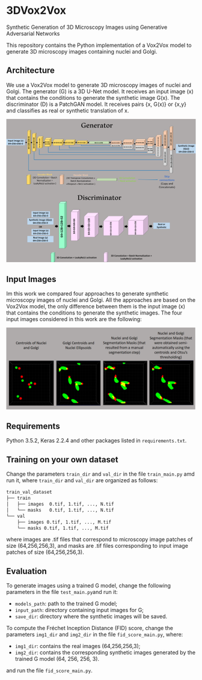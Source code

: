 # 3DVox2Vox
Synthetic Generation of 3D Microscopy Images using Generative Adversarial Networks

This repository contains the Python implementation of a Vox2Vox model to generate 3D microscopy images containing nuclei and Golgi.

## Architecture

We use a Vox2Vox model to generate 3D microscopy images of nuclei and Golgi. The generator (G) is a 3D U-Net model. It receives an input image (x) that contains the conditions to generate the synthetic image G(x). The discriminator (D) is a PatchGAN model. It receives pairs {x, G(x)} or {x,y} and classifies as real or synthetic translation of x. 

![](https://github.com/HemaxiN/3DVox2Vox/blob/main/images/architecture.png)

## Input Images

Im this work we compared four approaches to generate synthetic microscopy images of nuclei and Golgi.  All the approaches are based on the Vox2Vox model, the only difference between them is the input image (x) that contains the conditions to generate the synthetic images. The four input images considered in this work are the following:

![](https://github.com/HemaxiN/3DVox2Vox/blob/main/images/input_imagess.png)


## Requirements

Python 3.5.2, Keras 2.2.4 and other packages listed in `requirements.txt`.

## Training on your own dataset

Change the parameters `train_dir` and `val_dir` in the file `train_main.py` amd run it, where `train_dir` and `val_dir` are organized as follows:

```
train_val_dataset
├── train
│   ├── images  0.tif, 1.tif, ..., N.tif
│   └── masks   0.tif, 1.tif, ..., N.tif
└── val
    ├── images 0.tif, 1.tif, ..., M.tif
    └── masks 0.tif, 1.tif, ..., M.tif
```
where images are .tif files that correspond to microscopy image patches of size (64,256,256,3), and masks are .tif files corresponding to input image patches of size (64,256,256,3).

## Evaluation

To generate images using a trained G model, change the following parameters in the file `test_main.py`and run it:

* `models_path`: path to the trained G model; 
* `input_path`: directory containing input images for G;
* `save_dir`: directory where the synthetic images will be saved.

To compute the Fréchet Inception Distance (FID) score, change the parameters `img1_dir` and `img2_dir` in the file `fid_score_main.py`, where:

* `img1_dir`: contains the real images (64,256,256,3);
* `img2_dir`: contains the corresponding synthetic images generated by the trained G model (64, 256, 256, 3).

and run the file `fid_score_main.py`.
